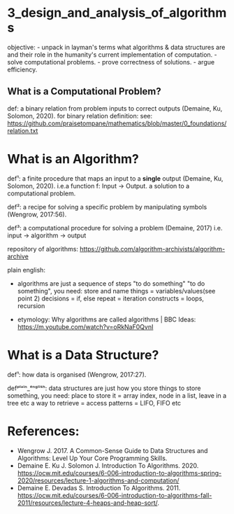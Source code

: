 # 3_design_and_analysis_of_algorithms

objective:
    - unpack in layman's terms what algorithms & data structures are and their role in the humanity's current implementation of computation.
    - solve computational problems.
    - prove correctness of solutions.
    - argue efficiency.

## What is a Computational Problem?
def: a binary relation from problem inputs to correct outputs (Demaine, Ku, Solomon, 2020).
    for binary relation definition:
        see: https://github.com/praisetompane/mathematics/blob/master/0_foundations/relation.txt

# What is an Algorithm?
def¹: a finite procedure
        that maps
            an input
            to a **single** output (Demaine, Ku, Solomon, 2020).
        i.e.a function f: Input -> Output.
            a solution to a computational problem.

def²: a recipe for solving a specific problem by manipulating symbols (Wengrow, 2017:56).

def³: a computational procedure for solving a problem (Demaine, 2017)
    i.e. input -> algorithm -> output

repository of algorithms: https://github.com/algorithm-archivists/algorithm-archive

plain english:
- algorithms are just a sequence of steps "to do something"
    "to do something", you need:
        store and name things = variables/values(see point 2)
        decisions = if, else
        repeat = iteration constructs = loops, recursion
        
- etymology: Why algorithms are called algorithms | BBC Ideas: https://m.youtube.com/watch?v=oRkNaF0QvnI
    
# What is a Data Structure?
def¹: how data is organised (Wengrow, 2017:27).

defᵖˡᵃⁱⁿ_ᵉⁿᵍˡⁱˢʰ: data structures are just how you store things
    to store something, you need:
        place to store it = array index, node in a list, leave in a tree etc
        a way to retrieve = access patterns = LIFO, FIFO etc


# References:
* Wengrow J. 2017. A Common-Sense Guide to Data Structures and Algorithms: Level Up Your Core Programming Skills.
* Demaine E. Ku J. Solomon J. Introduction To Algorithms. 2020. https://ocw.mit.edu/courses/6-006-introduction-to-algorithms-spring-2020/resources/lecture-1-algorithms-and-computation/
* Demaine E. Devadas S. Introduction To Algorithms. 2011. https://ocw.mit.edu/courses/6-006-introduction-to-algorithms-fall-2011/resources/lecture-4-heaps-and-heap-sort/.
